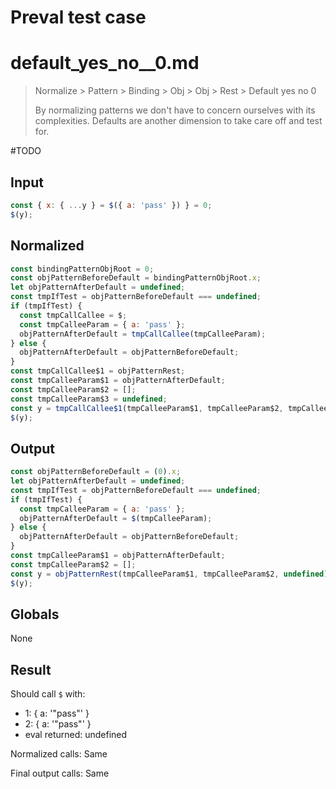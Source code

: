 # Preval test case

# default_yes_no__0.md

> Normalize > Pattern > Binding > Obj > Obj > Rest > Default yes no  0
>
> By normalizing patterns we don't have to concern ourselves with its complexities. Defaults are another dimension to take care off and test for.

#TODO

## Input

`````js filename=intro
const { x: { ...y } = $({ a: 'pass' }) } = 0;
$(y);
`````

## Normalized

`````js filename=intro
const bindingPatternObjRoot = 0;
const objPatternBeforeDefault = bindingPatternObjRoot.x;
let objPatternAfterDefault = undefined;
const tmpIfTest = objPatternBeforeDefault === undefined;
if (tmpIfTest) {
  const tmpCallCallee = $;
  const tmpCalleeParam = { a: 'pass' };
  objPatternAfterDefault = tmpCallCallee(tmpCalleeParam);
} else {
  objPatternAfterDefault = objPatternBeforeDefault;
}
const tmpCallCallee$1 = objPatternRest;
const tmpCalleeParam$1 = objPatternAfterDefault;
const tmpCalleeParam$2 = [];
const tmpCalleeParam$3 = undefined;
const y = tmpCallCallee$1(tmpCalleeParam$1, tmpCalleeParam$2, tmpCalleeParam$3);
$(y);
`````

## Output

`````js filename=intro
const objPatternBeforeDefault = (0).x;
let objPatternAfterDefault = undefined;
const tmpIfTest = objPatternBeforeDefault === undefined;
if (tmpIfTest) {
  const tmpCalleeParam = { a: 'pass' };
  objPatternAfterDefault = $(tmpCalleeParam);
} else {
  objPatternAfterDefault = objPatternBeforeDefault;
}
const tmpCalleeParam$1 = objPatternAfterDefault;
const tmpCalleeParam$2 = [];
const y = objPatternRest(tmpCalleeParam$1, tmpCalleeParam$2, undefined);
$(y);
`````

## Globals

None

## Result

Should call `$` with:
 - 1: { a: '"pass"' }
 - 2: { a: '"pass"' }
 - eval returned: undefined

Normalized calls: Same

Final output calls: Same
